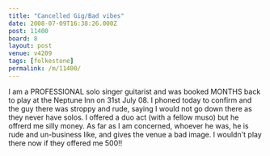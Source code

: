 ```yaml
---
title: "Cancelled Gig/Bad vibes"
date: 2008-07-09T16:38:26.000Z
post: 11400
board: 8
layout: post
venue: v4209
tags: [folkestone]
permalink: /m/11400/
---
```

I am a PROFESSIONAL solo singer guitarist and was booked MONTHS back to play at the Neptune Inn on 31st July 08. I phoned today to confirm and the guy there was stroppy and rude, saying I would not go down there as they never have solos. I offered a duo act (with a fellow muso) but he offrerd me silly money. As far as I am concerned, whoever he was, he is  rude and un-business like, and gives the venue a bad image. I wouldn't play there now if they offered me 500!!
